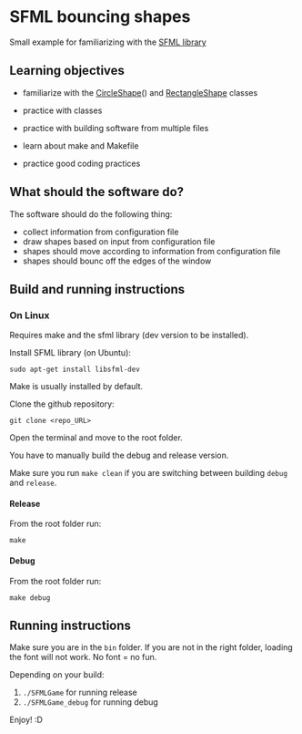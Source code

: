 # SFML bouncing shapes

Small example for familiarizing with the [SFML library](www.sfml-dev.org/)

## Learning objectives

* familiarize with the [CircleShape](https://www.sfml-dev.org/documentation/2.5.1/classsf_1_1CircleShape.php)() and [RectangleShape](https://www.sfml-dev.org/documentation/2.5.1/classsf_1_1RectangleShape.php) classes

* practice with classes
* practice with building software from multiple files
* learn about make and Makefile
* practice good coding practices

## What should the software do?

The software should do the following thing:

* collect information from configuration file
* draw shapes based on input from configuration file
* shapes should move according to information from configuration file
* shapes should bounc off the edges of the window

## Build and running instructions

### On Linux

Requires make and the sfml library (dev version to be installed).

Install SFML library (on Ubuntu):

`sudo apt-get install libsfml-dev`

Make is usually installed by default.

Clone the github repository:

`git clone <repo_URL>`

Open the terminal and move to the root folder.

You have to manually build the debug and release version.

Make sure you run `make clean` if you are switching between building `debug` and `release`.

#### Release

From the root folder run:

`make`

#### Debug

From the root folder run:

`make debug`

## Running instructions

Make sure you are in the `bin` folder. If you are not in the right folder, loading the font will not work. No font = no fun.

Depending on your build:

1. `./SFMLGame` for running release
2. `./SFMLGame_debug` for running debug

Enjoy! :D

